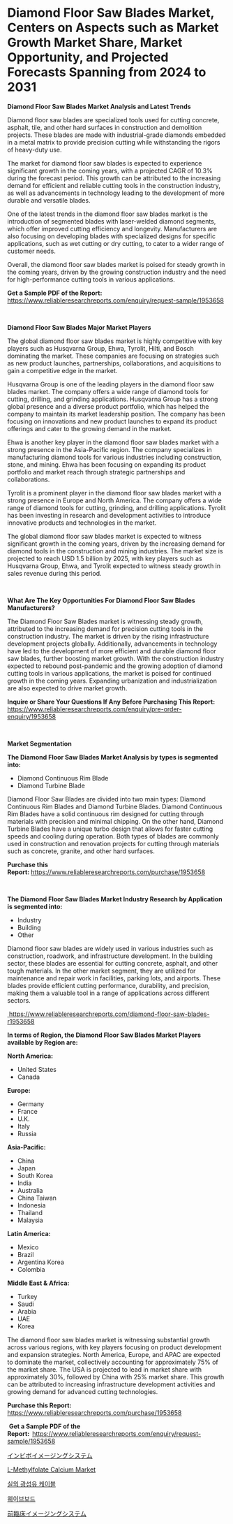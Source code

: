 <p><h1>Diamond Floor Saw Blades Market, Centers on Aspects such as Market Growth Market Share, Market Opportunity, and Projected Forecasts Spanning from 2024 to 2031</h1></p><p><strong>Diamond Floor Saw Blades Market Analysis and Latest Trends</strong></p>
<p><p>Diamond floor saw blades are specialized tools used for cutting concrete, asphalt, tile, and other hard surfaces in construction and demolition projects. These blades are made with industrial-grade diamonds embedded in a metal matrix to provide precision cutting while withstanding the rigors of heavy-duty use.</p><p>The market for diamond floor saw blades is expected to experience significant growth in the coming years, with a projected CAGR of 10.3% during the forecast period. This growth can be attributed to the increasing demand for efficient and reliable cutting tools in the construction industry, as well as advancements in technology leading to the development of more durable and versatile blades.</p><p>One of the latest trends in the diamond floor saw blades market is the introduction of segmented blades with laser-welded diamond segments, which offer improved cutting efficiency and longevity. Manufacturers are also focusing on developing blades with specialized designs for specific applications, such as wet cutting or dry cutting, to cater to a wider range of customer needs.</p><p>Overall, the diamond floor saw blades market is poised for steady growth in the coming years, driven by the growing construction industry and the need for high-performance cutting tools in various applications.</p></p>
<p><strong>Get a Sample PDF of the Report:&nbsp;</strong> <a href="https://www.reliableresearchreports.com/enquiry/request-sample/1953658">https://www.reliableresearchreports.com/enquiry/request-sample/1953658</a></p>
<p>&nbsp;</p>
<p><strong>Diamond Floor Saw Blades Major Market Players</strong></p>
<p><p>The global diamond floor saw blades market is highly competitive with key players such as Husqvarna Group, Ehwa, Tyrolit, Hilti, and Bosch dominating the market. These companies are focusing on strategies such as new product launches, partnerships, collaborations, and acquisitions to gain a competitive edge in the market.</p><p>Husqvarna Group is one of the leading players in the diamond floor saw blades market. The company offers a wide range of diamond tools for cutting, drilling, and grinding applications. Husqvarna Group has a strong global presence and a diverse product portfolio, which has helped the company to maintain its market leadership position. The company has been focusing on innovations and new product launches to expand its product offerings and cater to the growing demand in the market.</p><p>Ehwa is another key player in the diamond floor saw blades market with a strong presence in the Asia-Pacific region. The company specializes in manufacturing diamond tools for various industries including construction, stone, and mining. Ehwa has been focusing on expanding its product portfolio and market reach through strategic partnerships and collaborations.</p><p>Tyrolit is a prominent player in the diamond floor saw blades market with a strong presence in Europe and North America. The company offers a wide range of diamond tools for cutting, grinding, and drilling applications. Tyrolit has been investing in research and development activities to introduce innovative products and technologies in the market.</p><p>The global diamond floor saw blades market is expected to witness significant growth in the coming years, driven by the increasing demand for diamond tools in the construction and mining industries. The market size is projected to reach USD 1.5 billion by 2025, with key players such as Husqvarna Group, Ehwa, and Tyrolit expected to witness steady growth in sales revenue during this period.</p></p>
<p>&nbsp;</p>
<p><strong>What Are The Key Opportunities For Diamond Floor Saw Blades Manufacturers?</strong></p>
<p><p>The Diamond Floor Saw Blades market is witnessing steady growth, attributed to the increasing demand for precision cutting tools in the construction industry. The market is driven by the rising infrastructure development projects globally. Additionally, advancements in technology have led to the development of more efficient and durable diamond floor saw blades, further boosting market growth. With the construction industry expected to rebound post-pandemic and the growing adoption of diamond cutting tools in various applications, the market is poised for continued growth in the coming years. Expanding urbanization and industrialization are also expected to drive market growth.</p></p>
<p><strong>Inquire or Share Your Questions If Any Before Purchasing This Report:</strong> <a href="https://www.reliableresearchreports.com/enquiry/pre-order-enquiry/1953658">https://www.reliableresearchreports.com/enquiry/pre-order-enquiry/1953658</a></p>
<p>&nbsp;</p>
<p><strong>Market Segmentation</strong></p>
<p><strong>The Diamond Floor Saw Blades Market Analysis by types is segmented into:</strong></p>
<p><ul><li>Diamond Continuous Rim Blade</li><li>Diamond Turbine Blade</li></ul></p>
<p><p>Diamond Floor Saw Blades are divided into two main types: Diamond Continuous Rim Blades and Diamond Turbine Blades. Diamond Continuous Rim Blades have a solid continuous rim designed for cutting through materials with precision and minimal chipping. On the other hand, Diamond Turbine Blades have a unique turbo design that allows for faster cutting speeds and cooling during operation. Both types of blades are commonly used in construction and renovation projects for cutting through materials such as concrete, granite, and other hard surfaces.</p></p>
<p><strong>Purchase this Report:&nbsp;</strong><a href="https://www.reliableresearchreports.com/purchase/1953658">https://www.reliableresearchreports.com/purchase/1953658</a></p>
<p>&nbsp;</p>
<p><strong>The Diamond Floor Saw Blades Market Industry Research by Application is segmented into:</strong></p>
<p><ul><li>Industry</li><li>Building</li><li>Other</li></ul></p>
<p><p>Diamond floor saw blades are widely used in various industries such as construction, roadwork, and infrastructure development. In the building sector, these blades are essential for cutting concrete, asphalt, and other tough materials. In the other market segment, they are utilized for maintenance and repair work in facilities, parking lots, and airports. These blades provide efficient cutting performance, durability, and precision, making them a valuable tool in a range of applications across different sectors.</p></p>
<p><a href="https://www.reliableresearchreports.com/diamond-floor-saw-blades-r1953658">&nbsp;https://www.reliableresearchreports.com/diamond-floor-saw-blades-r1953658</a></p>
<p><strong>In terms of Region, the Diamond Floor Saw Blades Market Players available by Region are:</strong></p>
<p>
    <p> <strong> North America: </strong>
        <ul>
            <li>United States</li>
            <li>Canada</li>
        </ul>
        </p> 
    <p> <strong> Europe: </strong>
        <ul>
            <li>Germany</li>
            <li>France</li>
            <li>U.K.</li>
            <li>Italy</li>
            <li>Russia</li>
        </ul>
        </p> 
    <p> <strong> Asia-Pacific: </strong>
        <ul>
            <li>China</li>
            <li>Japan</li>
            <li>South Korea</li>
            <li>India</li>
            <li>Australia</li>
            <li>China Taiwan</li>
            <li>Indonesia</li>
            <li>Thailand</li>
            <li>Malaysia</li>
        </ul>
        </p> 
    <p> <strong> Latin America: </strong>
        <ul>
            <li>Mexico</li>
            <li>Brazil</li>
            <li>Argentina Korea</li>
            <li>Colombia</li>
        </ul>
        </p> 
    <p> <strong> Middle East & Africa: </strong>
        <ul>
            <li>Turkey</li>
            <li>Saudi</li>
            <li>Arabia</li>
            <li>UAE</li>
            <li>Korea</li>
        </ul>
    </p>
    </p>
<p><p>The diamond floor saw blades market is witnessing substantial growth across various regions, with key players focusing on product development and expansion strategies. North America, Europe, and APAC are expected to dominate the market, collectively accounting for approximately 75% of the market share. The USA is projected to lead in market share with approximately 30%, followed by China with 25% market share. This growth can be attributed to increasing infrastructure development activities and growing demand for advanced cutting technologies.</p></p>
<p><strong>Purchase this Report: </strong><a href="https://www.reliableresearchreports.com/purchase/1953658">https://www.reliableresearchreports.com/purchase/1953658</a></p>
<p>&nbsp;<strong>Get a Sample PDF of the Report:&nbsp;&nbsp;</strong><a href="https://www.reliableresearchreports.com/enquiry/request-sample/1953658">https://www.reliableresearchreports.com/enquiry/request-sample/1953658</a></p>
<p><strong></strong></p>
<p><p><a href="https://github.com/pepo3k/Market-Research-Report-List-1/blob/main/325026834586.md">インビボイメージングシステム</a></p><p><a href="https://issuu.com/reportprime-2/docs/l-methylfolate-calcium-market-size-2030.pptx">L-Methylfolate Calcium Market</a></p><p><a href="https://medium.com/@constantinvon/%EC%95%BC%EC%99%B8-%EA%B4%91%EC%84%AC%EC%9C%A0-%EC%BC%80%EC%9D%B4%EB%B8%94-%EC%8B%9C%EC%9E%A5-2031%EB%85%84%EA%B9%8C%EC%A7%80%EC%9D%98-%ED%8A%B8%EB%A0%8C%EB%93%9C-%EC%98%88%EC%B8%A1-%EB%B0%8F-%EA%B2%BD%EC%9F%81-%EB%B6%84%EC%84%9D-38962605c4f7">실외 광섬유 케이블</a></p><p><a href="https://github.com/novabrown3/Market-Research-Report-List-1/blob/main/268419631923.md">웨이브보드</a></p><p><a href="https://github.com/nemesis2824/Market-Research-Report-List-1/blob/main/247037434585.md">前臨床イメージングシステム</a></p></p>